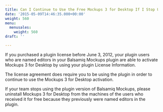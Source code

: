 ```yaml
---
title: Can I Continue to Use the Free Mockups 3 for Desktop If I Stop Using a Plugin?
date: '2015-05-09T14:46:35.000+00:00'
weight: 560
menu:
  menusales:
    weight: 560
draft: ''

---
```


If you purchased a plugin license before June 3, 2012, your plugin users who are named editors in your Balsamiq Mockups plugin are able to activate Mockups 3 for Desktop by using your plugin License Information.

The license agreement does require you to be using the plugin in order to continue to use the Mockups 3 for Desktop activation.

If your team stops using the plugin version of Balsamiq Mockups, please uninstall Mockups 3 for Desktop from the machines of the users who received it for free because they previously were named editors in the plugin.